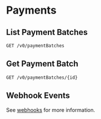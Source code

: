 # Payments

## List Payment Batches

```
GET /v0/paymentBatches
```


## Get Payment Batch

```
GET /v0/paymentBatches/{id}
```

## Webhook Events

See [webhooks](./webhooks.md#payment-batch-processed) for more information.
